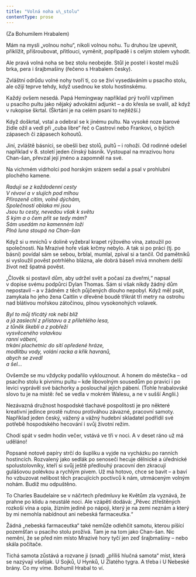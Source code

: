 ```yaml
---
title: "Volná noha u\_stolu"
contentType: prose
---
```


(Za Bohumilem Hrabalem)

Mám na mysli „volnou nohu“, nikoli volnou nohu. Tu druhou lze upevnit, přiklížit, přišroubovat, přitlouci, vyměnit, popřípadě i s celým stolem vyhodit.

Ale pravá volná noha se bez stolu neobejde. Stůl je postel i kostel mužů brka, pera i šrajbmašiny (řečeno s Hrabalem česky).

Zvláštní odrůdu volné nohy tvoří ti, co se živí vysedáváním u psacího stolu, ale ožijí teprve tehdy, když usednou ke stolu hostinskému.

Každý ovšem nesedá. Papá Hemingway například prý tvořil vzpřímen u psacího pultu jako nějaký advokátní adjunkt – a do křesla se svalil, až když v rukopise škrtal. (Škrtání je na celém psaní to nejtěžší.)

Když doškrtal, vstal a odebral se k jinému pultu. Na vysoké noze barové židle ožil a vedl při „cuba libre“ řeč o Castrovi nebo Frankovi, o býčích zápasech či zápasech kohoutů.

Jiní, zvláště básníci, se obešli bez stolů, pultů – i rohoží. Od rodinné odešel například v 8. století jeden čínský básník. Vystoupal na mrazivou horu Chan-šan, převzal její jméno a zapomněl na své.

Na vichrném vidrholci pod horským srázem sedal a psal v prohlubni plochého kamene.

_Raduji se z každodenní cesty  
V révoví a v slujích pod mlhou  
Přirozeně cítím, volně dýchám,  
Společností oblaka mi jsou  
Jsou tu cesty, nevedou však k světu  
S kým a o čem přít se tedy mám?  
Sám usedám na kamenném loži  
Plná luna stoupá na Chan-šan_

Když si u mnichů v dolině vyžebral krapet rýžového vína, zatoužil po společnosti. Na Mrazivé hoře však krčmy nebylo. A tak si po práci (tj. po básni) povídal sám se sebou, brblal, mumlal, zpíval si a tančil. Od pamětníků si vysloužil pověst potrhlého blázna, ale dobrá báseň mívá mnohem delší život než špatná pověst.

„Člověk si postavil dům, aby udržel svět a počasí za dveřmi,“ napsal v dopise svému podpůrci Dylan Thomas. Sám si však nikdy žádný dům nepostavil – a v žádném z těch půjčených dlouho nepobyl. Když měl psát, zamykala ho jeho žena Caitlin v dřevěné boudě třikrát tři metry na ostrohu nad blátivou mořskou zátočinou, plnou vysokonohých volavek.

_Byl to můj třicátý rok nebi blíž  
a já zaslechl z přístavu a z přilehlého lesa,  
z tůněk škeblí a z pobřeží  
vysvěceného volavkou  
ranní vábení,  
trkání plachetnic do sítí opředené hráze,  
modlitbu vody, volání racka a křik havranů,  
abych se zvedl  
a šel…_

Ovšemže se mu vždycky podařilo vyklouznout. A honem do městečka – od psacího stolu k pivnímu pultu – kde libovolným sousedům po pravici i po levici vyprávěl své báchorky a poslouchal jejich pábení. (Tohle hrabalovské slovo tu je na místě: řeč se vedla v mokrém Walesu, a ne v sušší Anglii.)

Nezávazná družnost hospodské tlachavé pospolitosti je pro některé kreativní jedince prostě nutnou protiváhou závazné, pracovní samoty. Například jeden český, vážený a vážný hudební skladatel podřídil své potřebě hospodského hecování i svůj životní režim.

Chodí spát v sedm hodin večer, vstává ve tři v noci. A v deset ráno už má uděláno!

Popsané notové papíry strčí do šuplíku a vyjde na vycházku po ranních hostincích. Rozvalený jako sedlák po senoseči hecuje dělnické a úřednické spolustolovníky, kteří si svůj ještě předlouhý pracovní den zkracují gulášovou polévkou a rychlým pivem. Už má hotovo, chce se bavit – a baví ho vzbuzovat nelibost těch pracujících poctivců k nám, utrmáceným volným nohám. Budiž mu odpuštěno.

To Charles Baudelaire se v náčrtech předmluvy ke Květům zla vyznává, že prahne po klidu a neustálé noci. Ale vzápětí dodává: „Pěvec ztřeštěných rozkoší vína a opia, žízním jedině po nápoji, který je na zemi neznám a který by mi nemohla nabídnout ani nebeská farmaceutka.“

Žádná „nebeská farmaceutka“ také nemůže odlehčit samotu, kterou píšící pozemšťan u psacího stolu prožívá. Tam je na tom jako Chan-šan. Nic nemění, že se před ním místo Mrazivé hory tyčí jen zeď šrajbmašiny – nebo skála počítače.

Tichá samota zůstává a rozvane ji (snad) „příliš hlučná samota“ míst, která se nazývají všelijak. U Sojků, U Hynků, U Zlatého tygra. A třeba i U Nebeské brány. Co my víme. Bohumil Hrabal to ví.
